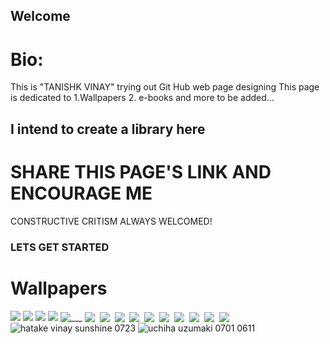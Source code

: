## Welcome

# Bio:
This is "TANISHK VINAY" trying out Git Hub web page designing
This page is dedicated to
1.Wallpapers
2. e-books
and more to be added...
## I intend to create a library here
# SHARE THIS PAGE'S LINK AND ENCOURAGE ME
CONSTRUCTIVE CRITISM ALWAYS WELCOMED!

### LETS GET STARTED


# Wallpapers
![ ](http://wallpaperswide.com/download/gears_of_war_3_marcus-wallpaper-1920x1080.jpg)
![ ](http://wallpaperswide.com/download/assassins_creed_odyssey-wallpaper-720x1280.jpg)
![ ](http://wallpaperswide.com/download/top_of_skyscraper_selfie-wallpaper-1920x1080.jpg)
![ ](http://wallpaperswide.com/download/oriental_fantasy_art-wallpaper-1920x1080.jpg)
![___](http://wallpaperswide.com/download/world_manipulation_by_pacolix-wallpaper-1280x720.jpg)
![   ](/4K_Ff03A1cZkl6hYpv.jpg)
![   ](/4K_J3HvQ4nTPouWXGe.jpg)
![   ](/4K_pAM5PZRdSOYkTxQ.jpg)
![   ](/4K_AUar6i7RogPCxzk.jpg)
![   ](/4K_jrVwkLovIyXuzZn.jpg)
![   ](/4K_pWK6qDkUIzj7PG5.jpg)
![   ](/4K_vZz1RMny7hOqlDU.jpg)
![   ](/4K_WG2tTOomxZ4BjRK.jpg)
![   ](/4K_RxMtH0ElKawmD98.jpg)
![   ](/4K_Ibnt81jyGQ6OpL0.jpg)
![hatake vinay sunshine 0723](/AnimeX_605599.jpeg)
![uchiha uzumaki 0701 0611](/AnimeX_614751.jpeg)
